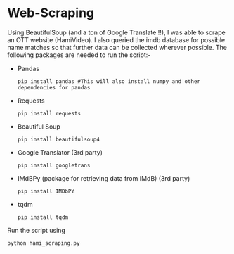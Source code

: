 # Web-Scraping
Using BeautifulSoup (and a ton of Google Translate !!), I was able to scrape an OTT website (HamiVideo). I also queried the imdb database for possible name matches so that further data can be collected wherever possible.
The following packages are needed to run the script:-
- Pandas
  ```
  pip install pandas #This will also install numpy and other dependencies for pandas 
  ```
- Requests
  ```
  pip install requests
  ```
- Beautiful Soup
  ```
  pip install beautifulsoup4
  ```
- Google Translator (3rd party)
  ```
  pip install googletrans
  ```
- IMdBPy (package for retrieving data from IMdB) (3rd party)
  ```
  pip install IMDbPY
  ```
- tqdm
  ```
  pip install tqdm
  ```
Run the script using
```
python hami_scraping.py
```
